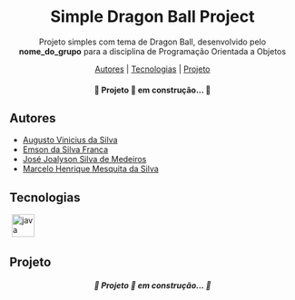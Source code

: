 <h1 align="center"> Simple Dragon Ball Project </h1>

<p align="center">Projeto simples com tema de Dragon Ball, desenvolvido pelo <strong>nome_do_grupo</strong> para a disciplina de Programação Orientada a Objetos<p>
<p align="center">
    <a href="##Autores">Autores</a> |
    <a href="##Tecnologias">Tecnologias</a> |
    <a href="##Projeto">Projeto</a> 
</p>

<h4 align="center"> &#128679; Projeto &#128640; em construção... &#128679; </h4>

## Autores

- [Augusto Vinicius da Silva](https://github.com/Vinicius999)
- [Emson da Silva Franca](https://github.com/ultraemson)
- [José Joalyson Silva de Medeiros](https://pointerpointer.com/)
- [Marcelo Henrique Mesquita da Silva](http://eelslap.com/)

## Tecnologias

<p style='margin: 16px 4px 32px;'>
	<a href="https://www.java.com/pt-BR/" target="_blank" rel="noreferrer">
        <img src="https://cdn.jsdelivr.net/gh/devicons/devicon/icons/java/java-original.svg" alt="java" width="40" height="40" />
    </a>
</p>



## Projeto

<h5 align="center"> &#128679; Projeto &#128640; em construção... &#128679; </h5>

